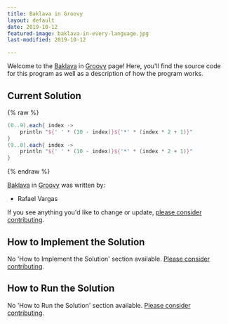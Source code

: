 ```yaml
---
title: Baklava in Groovy
layout: default
date: 2019-10-12
featured-image: baklava-in-every-language.jpg
last-modified: 2019-10-12

---
```


Welcome to the [Baklava](https://rzuckerm.github.io/sample-programs-website-copy/projects/baklava) in [Groovy](https://rzuckerm.github.io/sample-programs-website-copy/languages/groovy) page! Here, you'll find the source code for this program as well as a description of how the program works.

## Current Solution

{% raw %}

```groovy
(0..9).each{ index ->
    println "${' ' * (10 - index)}${'*' * (index * 2 + 1)}"
}
(9..0).each{ index ->
    println "${' ' * (10 - index)}${'*' * (index * 2 + 1)}"
}
```

{% endraw %}

[Baklava](https://rzuckerm.github.io/sample-programs-website-copy/projects/baklava) in [Groovy](https://rzuckerm.github.io/sample-programs-website-copy/languages/groovy) was written by:

- Rafael Vargas

If you see anything you'd like to change or update, [please consider contributing](https://github.com/TheRenegadeCoder/sample-programs).

## How to Implement the Solution

No 'How to Implement the Solution' section available. [Please consider contributing](https://github.com/TheRenegadeCoder/sample-programs-website).

## How to Run the Solution

No 'How to Run the Solution' section available. [Please consider contributing](https://github.com/TheRenegadeCoder/sample-programs-website).